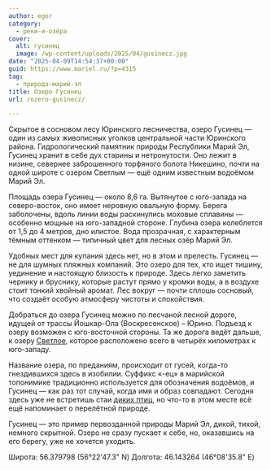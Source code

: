 ```yaml
---
author: egor
category:
  - реки-и-озёра
cover:
  alt: гусинец
  image: /wp-content/uploads/2025/04/gusinecz.jpg
date: "2025-04-09T14:54:37+00:00"
guid: https://www.mariel.ru/?p=4315
tag:
  - природа-марий-эл
title: Озеро Гусинец
url: /ozero-gusinecz/

---
```

Скрытое в сосновом лесу Юринского лесничества, озеро Гусинец — один из самых живописных уголков центральной части Юринского района. Гидрологический памятник природы Республики Марий Эл, Гусинец хранит в себе дух старины и нетронутости. Оно лежит в низине, севернее заброшенного торфяного болота Никешино, почти на одной широте с озером Светлым — ещё одним известным водоёмом Марий Эл.

Площадь озера Гусинец — около 8,6 га. Вытянутое с юго-запада на северо-восток, оно имеет неровную овальную форму. Берега заболочены, вдоль линии воды раскинулись моховые сплавины — особенно мощные на юго-западной стороне. Глубина озера колеблется от 1,5 до 4 метров, дно илистое. Вода прозрачная, с характерным тёмным оттенком — типичный цвет для лесных озёр Марий Эл.

Удобных мест для купания здесь нет, но в этом и прелесть. Гусинец — не для шумных пляжных компаний. Это озеро для тех, кто ищет тишину, уединение и настоящую близость к природе. Здесь легко заметить чернику и бруснику, которые растут прямо у кромки воды, а в воздухе стоит тонкий хвойный аромат. Лес вокруг — почти сплошь сосновый, что создаёт особую атмосферу чистоты и спокойствия.

Добраться до озера Гусинец можно по песчаной лесной дороге, идущей от трассы Йошкар-Ола (Воскресенское) – Юрино. Подъезд к озеру возможен с юго-восточной стороны. Та же дорога ведёт дальше, к озеру [Светлое](/ozero_zhenskoye/), которое расположено всего в четырёх километрах к юго-западу.

Название озера, по преданиям, происходит от гусей, когда-то гнездившихся здесь в изобилии. Суффикс «-ец» в марийской топонимике традиционно используется для обозначения водоёмов, и Гусинец — как раз тот случай, когда имя и образ совпадают. Сегодня здесь уже не встретишь стаи [диких птиц](/seraya-shejka/), но что-то в этом месте всё ещё напоминает о перелётной природе.

Гусинец — это пример первозданной природы Марий Эл, дикой, тихой, немного скрытной. Озеро не сразу пускает к себе, но, оказавшись на его берегу, уже не хочется уходить.

Широта: 56.379798 (56°22'47.3" N)
Долгота: 46.143264 (46°08'35.8" E)
